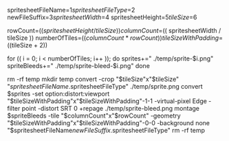 spritesheetFileName=$1
spritesheetFileType=$2
newFileSuffix=$3
spritesheetWidth=$4
spritesheetHeight=$5
tileSize=$6

rowCount=$(( spritesheetHeight / tileSize ))
columnCount=$(( spritesheetWidth / tileSize ))
numberOfTiles=$(( columnCount * rowCount ))
tileSizeWithPadding=$((tileSize + 2))

  

for (( i = 0; i < numberOfTiles; i++ )); do
sprites+=" ./temp/sprite-$i.png"
spriteBleeds+=" ./temp/sprite-bleed-$i.png"
done
           
rm -rf temp
mkdir temp
convert -crop "$tileSize"x"$tileSize" "$spritesheetFileName.$spritesheetFileType" ./temp/sprite.png
convert $sprites -set option:distort:viewport "$tileSizeWithPadding"x"$tileSizeWithPadding"-1-1 -virtual-pixel Edge -filter point -distort SRT 0 +repage ./temp/sprite-bleed.png
montage $spriteBleeds -tile "$columnCount"x"$rowCount" -geometry "$tileSizeWithPadding"x"$tileSizeWithPadding"-0-0 -background none "$spritesheetFileName$newFileSuffix.$spritesheetFileType"
rm -rf temp    
       
   
